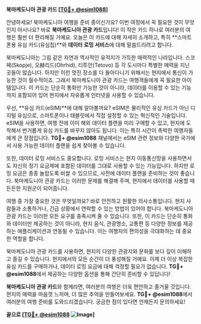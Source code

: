 **북마케도니아 관광 카드 [[TG💪+ @esim1088](https://t.me/s/esim1088)]**

안녕하세요! 북마케도니아 여행을 준비 중이신가요? 이번 여정에서 꼭 필요한 것이 무엇인지 아시나요? 바로 **북마케도니아 관광 카드**입니다! 이 작은 카드 하나로 여러분의 여행은 훨씬 더 편리해질 거예요. 오늘은 이 카드에 대해 자세히 소개하고, 특히 **스마트폰용 유심 카드(유심칩)**와 **데이터 로밍 서비스**에 대해 말씀드리려고 합니다.

북마케도니아는 그림 같은 자연과 역사적인 유적지가 가득한 매력적인 나라입니다. 스코페(Skopje), 오赫리드(Ohrhid), 티투안(Tetovo) 등 각 도시마다 특별한 매력을 지닌 곳들이 많습니다. 하지만 이런 멋진 장소를 다 돌아다니기 위해서는 현지에서 통신이 가능한 것이 필수적이죠. 그래서 북마케도니아 관광 카드는 여행객들에게 꼭 필요한 아이템입니다. 이 카드는 단순히 통화만 가능한 것이 아니라, 데이터를 이용할 수 있는 기능까지 포함되어 있어 현지에서 자유롭게 인터넷을 사용할 수 있습니다.

우선, **유심 카드(eSIM)**에 대해 알아볼까요? eSIM은 물리적인 유심 카드가 아닌 디지털 유심으로, 스마트폰이나 태블릿에서 직접 설정할 수 있는 혁신적인 기술입니다. eSIM을 사용하면, 여행 전에 이미 해외 데이터 플랜을 미리 구매할 수 있고, 현지에 도착해서 번거롭게 유심 카드를 바꾸지 않아도 됩니다. 이는 특히 시간이 촉박한 여행자들에게 큰 장점입니다. **TG💪+ @esim1088** 채널에서는 eSIM 관련 정보와 다양한 국가에서 사용 가능한 데이터 플랜을 쉽게 찾아볼 수 있습니다.

또한, 데이터 로밍 서비스도 중요합니다. 로밍 서비스는 현지 이동통신망을 사용하면서도 자신의 정기 요금제에 포함된 데이터를 그대로 사용할 수 있는 기능입니다. 하지만 로밍 요금은 종종 놀랍도록 비쌀 수 있으므로, 사전에 데이터 플랜을 준비하는 것이 좋습니다. 북마케도니아 관광 카드는 이러한 문제를 해결해 주며, 현지에서 데이터를 사용할 때 든든한 지원군이 되어줍니다.

여행 중 가장 중요한 것은 무엇일까요? 바로 안전하고 원활한 의사소통입니다. 현지 사람들과 소통하거나, 긴급 상황에서 연락할 수 있는 방법이 있어야 합니다. 북마케도니아 관광 카드는 이러한 모든 요구를 충족시켜 줄 수 있습니다. 또한, 이 카드는 단순히 통화와 데이터만 제공하는 것이 아니라, 현지 음식, 관광명소, 교통편 등 다양한 정보를 제공하는 애플리케이션과 연동될 수 있습니다. 이는 여행자의 편의성을 극대화하는 데 중요한 역할을 합니다.

북마케도니아 관광 카드를 사용하면, 현지의 다양한 관광지와 문화를 보다 깊이 이해하고 즐길 수 있습니다. 현지에서의 모든 순간이 더 풍성해질 거예요. 이제 더 이상 복잡한 유심 카드를 구매하거나, 데이터 로밍 요금에 대해 걱정할 필요가 없습니다. **TG💪+ @esim1088**에서 제공하는 다양한 옵션을 통해 간단히 준비할 수 있답니다!

**북마케도니아 관광 카드**와 함께라면, 여러분의 여행은 더욱 편안하고 즐거울 것입니다. 현지의 매력을 마음껏 느끼며, 더 많은 추억을 만들어보세요. **TG💪+ @esim1088**에서 여러분의 여행 준비를 도와드리겠습니다. 궁금한 점이 있다면 언제든지 문의하세요!

**끝으로 [[TG💪+ @esim1088](https://t.me/s/esim1088) ![Image](https://i.postimg.cc/Y0z9fWf4/image.png)]**